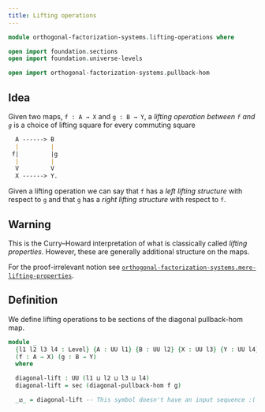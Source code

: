 ```yaml
---
title: Lifting operations
---
```


```agda
module orthogonal-factorization-systems.lifting-operations where

open import foundation.sections
open import foundation.universe-levels

open import orthogonal-factorization-systems.pullback-hom
```

## Idea

Given two maps, `f : A → X` and `g : B → Y`, a _lifting operation between `f` and `g`_
is a choice of lifting square for every commuting square

```md
  A ------> B
  |         |
 f|         |g
  |         |
  V         V
  X ------> Y.
```

Given a lifting operation we can say that `f` has a _left lifting structure_
with respect to `g` and that `g` has a _right lifting structure_ with respect
to `f`.

## Warning

This is the Curry–Howard interpretation of what is classically called
_lifting properties_. However, these are generally additional structure
on the maps.

For the proof-irrelevant notion see
[`orthogonal-factorization-systems.mere-lifting-properties`](orthogonal-factorization-systems.mere-lifting-properties.html).

## Definition

We define lifting operations to be sections of the diagonal pullback-hom map.

```agda
module _
  {l1 l2 l3 l4 : Level} {A : UU l1} {B : UU l2} {X : UU l3} {Y : UU l4}
  (f : A → X) (g : B → Y)
  where

  diagonal-lift : UU (l1 ⊔ l2 ⊔ l3 ⊔ l4)
  diagonal-lift = sec (diagonal-pullback-hom f g)

  _⧄_ = diagonal-lift -- This symbol doesn't have an input sequence :(
```
